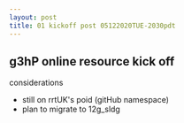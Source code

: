 ```yaml
---
layout: post
title: 01 kickoff post 05122020TUE-2030pdt
---
```


## g3hP online resource kick off ##

considerations
- still on rrtUK's poid (gitHub namespace)
- plan to migrate to 12g_sldg



